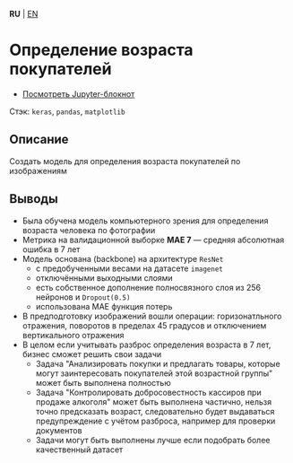 **RU** | [EN](README.md)

# Определение возраста покупателей

- [Посмотреть Jupyter-блокнот](age_prediction_cv_ru.ipynb)

Стэк: `keras`, `pandas`, `matplotlib`

## Описание

Создать модель для определения возраста покупателей по изображениям

## Выводы

- Была обучена модель компьютерного зрения для определения возраста человека по фотографии
- Метрика на валидационной выборке **MAE 7** — средняя абсолютная ошибка в 7 лет
- Модель основана (backbone) на архитектуре `ResNet`
    - с предобученными весами на датасете `imagenet`
    - отключёнными выходными слоями
    - есть собственное дополнение полносвязного слоя из 256 нейронов и `Dropout(0.5)`
    - использована MAE функция потерь
- В предподготовку изображений вошли операции: горизонатльного отражения, поворотов в пределах 45 градусов и отключением вертикального отражения
- В целом если учитывать разброс определения возраста в 7 лет, бизнес сможет решить свои задачи
    - Задача "Анализировать покупки и предлагать товары, которые могут заинтересовать покупателей этой возрастной группы" может быть выполнена полностью
    - Задача "Контролировать добросовестность кассиров при продаже алкоголя" может быть выполнена частично, нельзя точно предсказать возраст, следовательно будет выдаваться предупреждение с учётом разброса, например для проверки документов
    - Задачи могут быть выполнены лучше если подобрать более качественный датасет
